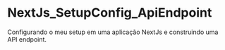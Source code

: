 # NextJs_SetupConfig_ApiEndpoint
Configurando o meu setup em uma aplicação NextJs e construindo uma API endpoint.
